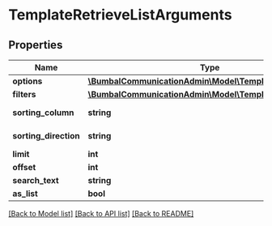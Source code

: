 # TemplateRetrieveListArguments

## Properties
Name | Type | Description | Notes
------------ | ------------- | ------------- | -------------
**options** | [**\BumbalCommunicationAdmin\Model\TemplateOptionsModel**](TemplateOptionsModel.md) |  | [optional] 
**filters** | [**\BumbalCommunicationAdmin\Model\TemplateFiltersModel**](TemplateFiltersModel.md) |  | [optional] 
**sorting_column** | **string** | Sorting Column | [optional] 
**sorting_direction** | **string** | Sorting Direction | [optional] 
**limit** | **int** |  | [optional] 
**offset** | **int** |  | [optional] 
**search_text** | **string** |  | [optional] 
**as_list** | **bool** |  | [optional] 

[[Back to Model list]](../README.md#documentation-for-models) [[Back to API list]](../README.md#documentation-for-api-endpoints) [[Back to README]](../README.md)


